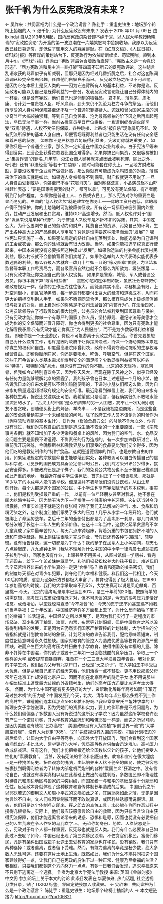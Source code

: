 # 张千帆 为什么反宪政没有未来？

← 吴祚来：共同富裕为什么是一个政治谎言？
陈徒手：重逢史铁生：地坛那个轮椅上抽烟的人 →
张千帆: 为什么反宪政没有未来？
发表于 2015 年 01 月 09 日 由 lixindai
自从2013年5月起，国内反宪政的杂音即不绝于耳。以人民大学教授杨晓青的“宪政姓资论”为开篇的第一波浪潮在一片嬉笑怒骂中狼狈收场，我原以为反宪政已经日暮途穷，却低估了御用文人的寡廉鲜耻。在《红旗文稿》、《人民日报》、《环球时报》等官媒的策划站台下，反宪政行为依然断断续续、苟延残喘。直到本月中旬，《环球时报》还抛出“‘宪政’背后包含着政治盘算”、“宪政主义是一套意识形态”、“西方宪政派和民主派一直打架”等四篇不知所云的反宪政评论。这些胡言乱语收获的骂声似乎有所减弱，但那只是因为经过几番折腾之后，社会对这套陈词滥调已经完全失去兴趣，任由他们自娱自乐而已。
反宪政立场之所以不可理喻，是因为它在本质上是反人类的——因为它违背所有人的基本利益，不论你是谁。反宪政者可能以为自己是既得利益的一部分，发表反宪政言论能让自己分得体制内的一杯羹，但是没有宪政，他们自己也是体制的牺牲品。
君不见，薄熙来、周永康、令计划一度贵极人臣、呼风唤雨，到头来仍不免沦为权力斗争的祭品，而他们所享受的人身权利保障甚至还不及一个普通犯罪嫌疑人。这就和曾为国家主席的刘少奇当年大搞领袖崇拜，等到自己自食苦果、沦为最高领袖的阶下囚之后再拿起宪法，早已无济于事一样。当前各级官员平日尸位素餐，一旦遭到纪检调查即享受“双规”待遇，人权不受任何保障，各种跳楼、上吊或“被自杀”现象屡见不鲜。没有宪法所保护的基本人身自由，即便官场既得利益者也只能生活在没有任何安全感和尊严感的状态。
如果你不是严格意义的既得利益者，宪政对你就更重要了。如果你只是一个普通企业家，那么你一定知道在中国办实业的艰辛。由于宪法平等未得到落实，民营企业获得贷款要比国企难得多。如果你搞民间集资，又很容易被扣上“集资诈骗”的罪名.几年前，浙江女商人吴英就差点因此被判死罪。除此之外，《刑法》还有“非法经营”等若干“口袋罪”，随时可能套在你头上。一旦地方财政紧缺，需要没收若干企业资产做做补贴，那么你就有可能成为杀鸡取卵的对象。薄熙来治下的重庆就是如此。如果连人身权都得不到保障，财产权就更不用说了.一旦人身自由受到威胁，你甚至巴不得“花钱消灾”。面对网络流言，小品演员赵本山吓得赶忙表态：“要是国家需要我的财产，都可以拿”，可见没有宪法保障，有产者脆弱到了何种程度。
如果你是普通工人、农民或农民工，那么宪法对你的重要性是显而易见的。中国的“低人权优势”就是建立在你身上——你的工资待遇低，你的房产得不到保护，你的土地随时可能被廉价征收。所有这一切都用来吸引国内外投资，拉动产业发展和出口贸易，维持GDP高速增长。然而，低人权也许对于“国家”发展来说是某种“优势”，对于普通人来说却是不折不扣的劣势。其实，中国这么大，为什么要剥夺自己的劳动力和财产，耗费自己的资源、污染自己的环境，生产出各种高大上的产品供别人享用呢？究竟是谁需要这种竭泽而渔的“发展”？
哪怕宪法只实施了一条，如果宪法规定的结社自由能落到实处，你能选举为自己谋利的工会或农会，那么你的处境就会有很大改善。当然，如果你能把选举权真正行使起来，中国本来就没有必要按照这种模式“发展”。如果你选举的村委会能代表村民利益，那么村长就不会偷偷背着你们卖地了。如果你选举的人大代表确实能代表多数选民的利益，那么各级人大就会一改几十年如一日的“橡皮图章”面貌，为立法和监督等本职工作尽责尽力，而各级官员自然也就不会那么为所欲为、嚣张跋扈……只有宪政才能让你克服自己的低人权劣势。
如果你是警察、城管、军人或普通公务员，你根本就不算“既得利益者”——虽然你吃的是体制的饭，虽然社会常常把你和政府视为一体，但你的工作压力往往很大，而待遇其实不高，寻租机会有限，上升空间很小，而且官场黑暗，每一步高升都要付出巨大的经济和道德成本，从而将更大的把柄交到别人手里。如果你不愿意同流合污，那么很容易成为上级或同僚嫉恨与报复的对象，而上级对你的奖惩是不受司法监督的“内部行为”。在法治国家，公务员诉领导占了行政诉讼的很大比例，公务员的合法权利受到国家尊重与保护。只有宪政才能让你做一个有尊严的国家工作人员，坚持原则、遵纪守法等美德才会成为你的安全保障而非晋升障碍。你也会得到更多的社会尊重，因为只有宪政才能化解官民矛盾.只有宪政才能让你真正“为人民服务”，而不是为少数既得利益者服务。
即便你是一个无业游民，你也不可能游离于宪政之外而生活。你首先要想想自己为什么没有工作，也许是因为政府不让你摆摊设点，而做一个流动商贩本来是你谋生的权利和自由。印度最高法院即曾判决，政府不得剥夺流动商贩的生存权与经营自由。即便你赋闲在家，你还是要喝水、吃饭、呼吸空气，但是在这个国家，这些无可争议的人类基本需求能得到安全的满足吗？少数既得利益者可以吃各种“特供”，喝特制的矿泉水，但是没有工作的你不能。北京的冬天很冷，寒风刺骨，但我如今却特别喜欢冬天，因为冬天风大，而现在除了风神之外，似乎已经没有任何力量能够缓解北京的雾霾了。我的孩子曾在日本上过短短一个月的小学，他告诉我日本的自来水是可以不经加热随便喝的，下课时小朋友们都这么做，因为自来水的质量远远超过政府规定的安全标准。最近刚看到微信上说，我们的自来水有各种抗生素，据说比艾滋病还可怕。我希望这只是谣言，但我确实很久不敢喝水管里流出的水了。
“舌尖上的中国”是众所周知的另一大困惑，我不止一次劝诫小朋友不要贪吃，别随便买街上的烤肠、羊肉串……不是我歧视路边商贩，而是这些食品的安全质量确实是一个未经检验的问号。除了政府工作人员不该作为的时候作为（剥夺流动商贩的基本生计），该作为（检验食品安全）的时候不作为之外，你有没有想过，我们对宗教自由的压制是造成生活不安全的一个重要原因，一部《宗教事务条例》就不知增加了多少污染和餐桌上的风险，因为我们的空气、水、食品安全问题主要是国民不讲道德、不负责任的行为造成的。有一次参加宗教研讨会，结束前我开玩笑说，今晚穆斯林和佛教界朋友们享受的食品要比我们安全得多，因为他们吃的是教徒制作的“特供”食品。这就是道德信仰的作用，也是宗教自由的作用。如果宪法规定的宗教信仰自由能够落到实处，各种教派可以自由传播自己的信仰和学说，让更多的国民成为具备坚定信仰的公民，我们的污染兴许会少得多，食品安全得多。即便政府还是那个样子，我们的免费公共物品也不至于被自己糟蹋到如此严重的地步。
我最近在给中学生讲宪法，首先纠正了一个错误观念，那就是18岁以下的未成年人没有选举权，但是这并不表明他们没有公民权。从出生那一刻开始，每个人都是这个国家的公民，中小学生也享有宪法赋予的基本权利。事实上，他们是权利受损最严重的一代。
以前有一位年轻朋友甚至对我说，她不想在国内结婚生孩子，因为她无法为下一代提供一个健康的生长环境。这句话当时令我很震撼，但事实难道不就是这样夸张吗？除了我们无法解决的空气、水、食品和奶粉污染之外，这个制度让他们承受了多大的压力！几乎从小学一年级开始，他们就被绑上了命运的战车。之后十二年的全部付出都是为了高考那一刹那，那几门课的考分浓缩了长达十二年人生的全部价值。在这十二年当中，这数亿起早贪黑的不幸儿童竟成了家中最辛苦的人，每天六点来钟起床，背着沉重的书包在拥挤不堪的人流和车流中赶路，晚上则往往很晚才完成作业，节假日还有各种“兴趣班”、辅导班。但有谁告诉我，这一切都是为了什么？我的孩子在加拿大上小学期间，每天七八点钟起床，八九点钟上学（我从不理解为什么中国的中小学一律清晨七点就把孩子拉到学校），回家也没有作业，上课甚至不用买书，从图书馆借一学期书，看完了还回去，给下一年弟弟妹妹继续学。和他们轻轻松松养大的孩子相比，难道我们含辛茹苦培养出来的小学生真的一定更“合格”吗？
教育和宪政的关系密切，我们的制度每天都在对青少年犯罪，剥夺他们的幸福和健康。和我们这一代相比，今天00后的物质、信息乃至娱乐方式都极大丰富了，教育也得到了极大普及。在1980年参加高考的时候，我们的大学录取率不到5%，大学生真可以说是凤毛麟角、百里挑一.今天，北京的高考毛录取率已达到80%，是三十年前的20倍。按照简单的供需逻辑，高考压力应该成倍降低才对，但不可思议的是，今天的高考压力却恰好相反、成倍增加，以至我经常宣扬“今不如昔”论：今天的孩子还不如甚至远不如我们当年幸福！三十年改革，中国经济等许多方面都上去了，为什么反而牺牲了孩子们的幸福？
长话短说，中国经济之所以发展了，是因为我们实行了一定程度的市场经济，至少取消了粮票、油票、肉票、布票等计划配额，但是中国教育之所以没有得到相应的发展，正是因为它仍然实行国家严格管控的计划体制，大学招生的分省指标就是计划教育体制的象征。计划经济的教训告诉我们，配给意味着短缺，制度性配给意味着永久性短缺。国家对教育的管控人为造成优质高等教育资源的严重稀缺，进而产生巨大的高考压力并扭曲中小学教育，使得中国没有幸福的儿童。除非不打算在中国混，你的孩子或者十二年如一日面临残酷的竞争压力，争取上一个像样的大学.或者提前自暴自弃，准备在一个二三流大学浪费四年青春。我对北京的中学生说，他们因为父母有北京户口，已经是“天之骄子”，在大学招生中享受巨大优惠，但是从我自己孩子的经历来看，他们活得一点不轻松。更不用说那些父母常年在北京工作却没有北京户口，因而不能在北京高考的随迁子女.也不用说那些在招生标准上遭受巨大歧视的外省籍考生，他们的高考压力还要比京沪考生大得多。
然而，为什么中国不能有更多更好的大学，来帮助化解每年高考如同“千军万马过独木桥”的压力呢？中国发展到今天，北大、清华每年毕业那么多找不到工作的高材生，难道他们连本科那点ABC都教不好吗？我经常拿宋氏三姐妹求学的卫斯理安女子学院说事，因为凭她们的资质和实力，要上哈佛耶鲁是不成问题的，为什么她们偏偏选了多数国人没有听说过的这所女子学院？因为虽然这所学校也许没有产生一个诺贝尔奖，其大学教育的品牌却和哈佛耶鲁一样硬，而这之所以可能，是因为美国没有歧视“民办高校”，美国政府没有人为扶植“争创世界一流”的“大学航空母舰”，没有人为划定“985”、“211”并歧视没有入围的院校。打破计划模式的最后堡垒，让国内大学自由平等竞争，向国外大学开放国门，我们会看到这个国家会涌现出许多比北大、清华更好的大学，优质高等教育供给会迅速增加，高考压力会成倍减轻。只有这样，我们才能把幸福还给全国数以亿计的孩子，让他们接受人性化的“素质教育”。
当然，没有宪法的言论和出版自由，教育和宣传在很大程度上是一种掩盖历史、扭曲观念的洗脑，由此培养出人格不健全的国民，使之很容易被裹挟到既得利益者为了转嫁内部危机而炮制的各种“爱国主义”狂潮之中。没有言论自由，也就没有事实真相以及在此基础上做出的理性判断，多数国民即不能理性对待自己和周边地区与国家的冲突纠纷，而国家统一与和平的基础显得十分脆弱和任性。反宪政本身就体现了这种教育和宣传体制长年造成的后果。
中国历代之所以郭沫若式的御用文人和周小平式的文痞如此之多，其廉耻感如此之薄，无非是因为言论不自由，文人们或因专制威吓而不敢说真话，或因利益诱惑而说假话。其实，他们只是这个体制呼之即来、挥之即去的宣传工具，未必能在协同作恶过程中捞得几根骨头。实际上，他们最应该感激言论自由的救赎，因为只有当言论自由获得宪法保障，他们才能远离言论带来的诱惑、恐惧和耻辱，因而也就没有必要把自己的人生荒废在令人作呕的马屁文字上。
无论你的身份、地位、人格状态是什么，宪政对于每个人都一样重要，反宪政也就是反人类。我们有什么必要和自己如此过不去呢？如今，中国已经出现了第三次移民浪潮，不仅贪官们移民，富豪们移民，凡是有条件出国或把子女送出去受教育的家庭也在移民。没有宪政，我们只有两种选择：或者逃离，或者留下受难。然而，有能力逃离的毕竟是极少数，绝大多数人无处可逃，还要在这片土地上生活。既然如此，我们为什么不能共同把这个国家建设得好一点，让我们自己在宪政的庇佑下过一种正常、健康乃至幸福的生活？我相信，只要我们都朝这个方向努力一点点，有朝一日我们会发现，追求幸福原来不只剩下逃离这一个选择。
作者为北京大学宪法学教授
来源: 英国《金融时报》中文网
参加论坛上关于本文的讨论
此条目发表在 华夏快递, 热门话题, 社会透视 分类目录，贴了 HXKD 标签。将固定链接加入收藏夹。
← 吴祚来：共同富裕为什么是一个政治谎言？
陈徒手：重逢史铁生：地坛那个轮椅上抽烟的人 →
本文短链接为 http://hx.cnd.org/?p=106821